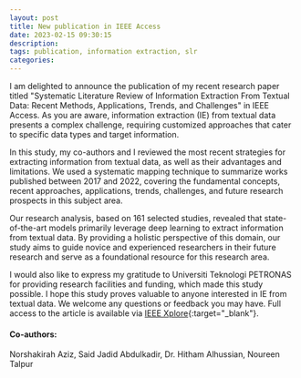 ```yaml
---
layout: post
title: New publication in IEEE Access
date: 2023-02-15 09:30:15
description:
tags: publication, information extraction, slr
categories:
---
```


I am delighted to announce the publication of my recent research paper titled "Systematic Literature Review of Information Extraction From Textual Data: Recent Methods, Applications, Trends, and Challenges" in IEEE Access. As you are aware, information extraction (IE) from textual data presents a complex challenge, requiring customized approaches that cater to specific data types and target information.

In this study, my co-authors and I reviewed the most recent strategies for extracting information from textual data, as well as their advantages and limitations. We used a systematic mapping technique to summarize works published between 2017 and 2022, covering the fundamental concepts, recent approaches, applications, trends, challenges, and future research prospects in this subject area.

Our research analysis, based on 161 selected studies, revealed that state-of-the-art models primarily leverage deep learning to extract information from textual data. By providing a holistic perspective of this domain, our study aims to guide novice and experienced researchers in their future research and serve as a foundational resource for this research area.

I would also like to express my gratitude to Universiti Teknologi PETRONAS for providing research facilities and funding, which made this study possible. I hope this study proves valuable to anyone interested in IE from textual data. We welcome any questions or feedback you may have. Full access to the article is available via [IEEE Xplore](https://ieeexplore.ieee.org/document/10032132){:target="\_blank"}.

#### Co-authors:

Norshakirah Aziz, Said Jadid Abdulkadir, Dr. Hitham Alhussian, Noureen Talpur
